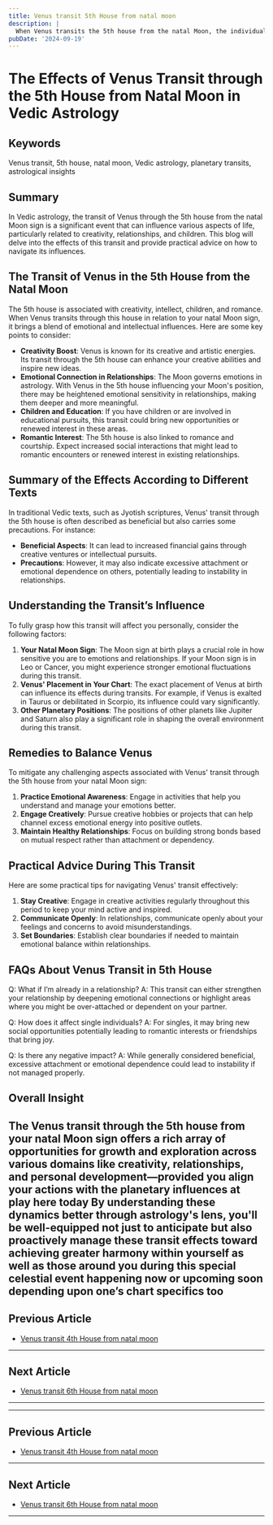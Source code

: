 ```yaml
---
title: Venus transit 5th House from natal moon
description: |
  When Venus transits the 5th house from the natal Moon, the individual enjoys success in creative and intellectual pursuits, as well as happiness from children and family. The period is marked by financial gains, social recognition, and the birth of new relationships or children.
pubDate: '2024-09-19'
---
```


# The Effects of Venus Transit through the 5th House from Natal Moon in Vedic Astrology

## Keywords
Venus transit, 5th house, natal moon, Vedic astrology, planetary transits, astrological insights

## Summary

In Vedic astrology, the transit of Venus through the 5th house from the natal Moon sign is a significant event that can influence various aspects of life, particularly related to creativity, relationships, and children. This blog will delve into the effects of this transit and provide practical advice on how to navigate its influences.

## The Transit of Venus in the 5th House from the Natal Moon

The 5th house is associated with creativity, intellect, children, and romance. When Venus transits through this house in relation to your natal Moon sign, it brings a blend of emotional and intellectual influences. Here are some key points to consider:

- **Creativity Boost**: Venus is known for its creative and artistic energies. Its transit through the 5th house can enhance your creative abilities and inspire new ideas.
- **Emotional Connection in Relationships**: The Moon governs emotions in astrology. With Venus in the 5th house influencing your Moon's position, there may be heightened emotional sensitivity in relationships, making them deeper and more meaningful.
- **Children and Education**: If you have children or are involved in educational pursuits, this transit could bring new opportunities or renewed interest in these areas.
- **Romantic Interest**: The 5th house is also linked to romance and courtship. Expect increased social interactions that might lead to romantic encounters or renewed interest in existing relationships.

## Summary of the Effects According to Different Texts

In traditional Vedic texts, such as Jyotish scriptures, Venus' transit through the 5th house is often described as beneficial but also carries some precautions. For instance:

- **Beneficial Aspects**: It can lead to increased financial gains through creative ventures or intellectual pursuits.
- **Precautions**: However, it may also indicate excessive attachment or emotional dependence on others, potentially leading to instability in relationships.

## Understanding the Transit’s Influence

To fully grasp how this transit will affect you personally, consider the following factors:

1. **Your Natal Moon Sign**: The Moon sign at birth plays a crucial role in how sensitive you are to emotions and relationships. If your Moon sign is in Leo or Cancer, you might experience stronger emotional fluctuations during this transit.
2. **Venus' Placement in Your Chart**: The exact placement of Venus at birth can influence its effects during transits. For example, if Venus is exalted in Taurus or debilitated in Scorpio, its influence could vary significantly.
3. **Other Planetary Positions**: The positions of other planets like Jupiter and Saturn also play a significant role in shaping the overall environment during this transit.

## Remedies to Balance Venus

To mitigate any challenging aspects associated with Venus' transit through the 5th house from your natal Moon sign:

1. **Practice Emotional Awareness**: Engage in activities that help you understand and manage your emotions better.
2. **Engage Creatively**: Pursue creative hobbies or projects that can help channel excess emotional energy into positive outlets.
3. **Maintain Healthy Relationships**: Focus on building strong bonds based on mutual respect rather than attachment or dependency.

## Practical Advice During This Transit

Here are some practical tips for navigating Venus' transit effectively:

1. **Stay Creative**: Engage in creative activities regularly throughout this period to keep your mind active and inspired.
2. **Communicate Openly**: In relationships, communicate openly about your feelings and concerns to avoid misunderstandings.
3. **Set Boundaries**: Establish clear boundaries if needed to maintain emotional balance within relationships.

## FAQs About Venus Transit in 5th House

Q: What if I’m already in a relationship?
A: This transit can either strengthen your relationship by deepening emotional connections or highlight areas where you might be over-attached or dependent on your partner.

Q: How does it affect single individuals?
A: For singles, it may bring new social opportunities potentially leading to romantic interests or friendships that bring joy.

Q: Is there any negative impact?
A: While generally considered beneficial, excessive attachment or emotional dependence could lead to instability if not managed properly.

## Overall Insight

The Venus transit through the 5th house from your natal Moon sign offers a rich array of opportunities for growth and exploration across various domains like creativity, relationships, and personal development—provided you align your actions with the planetary influences at play here today By understanding these dynamics better through astrology's lens, you'll be well-equipped not just to anticipate but also proactively manage these transit effects toward achieving greater harmony within yourself as well as those around you during this special celestial event happening now or upcoming soon depending upon one’s chart specifics too
---

## Previous Article
- [Venus transit 4th House from natal moon](200604_Venus_transit_4th_House_from_natal_moon.md)

---

## Next Article
- [Venus transit 6th House from natal moon](200606_Venus_transit_6th_House_from_natal_moon.md)

---
---

## Previous Article
- [Venus transit 4th House from natal moon](200604_Venus_transit_4th_House_from_natal_moon.md)

---

## Next Article
- [Venus transit 6th House from natal moon](200606_Venus_transit_6th_House_from_natal_moon.md)

---

